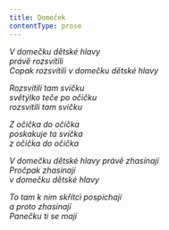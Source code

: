 ```yaml
---
title: Domeček
contentType: prose
---
```


_V domečku dětské hlavy  
právě rozsvítili  
Copak rozsvítili v domečku dětské hlavy_

  

_Rozsvítili tam svíčku  
světýlko teče po očičku  
rozsvítili tam svíčku_

  

_Z očička do očička  
poskakuje ta svíčka  
z očička do očička_

  

_V domečku dětské hlavy právě zhasínají  
Pročpak zhasínají  
v domečku dětské hlavy_

  

_To tam k nim skřítci pospíchají  
a proto zhasínají  
Panečku ti se mají_
